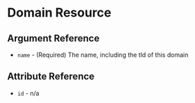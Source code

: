 # Domain Resource



## Argument Reference

* `name` - (Required) The name, including the tld of this domain

## Attribute Reference

* `id` - n/a